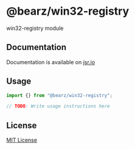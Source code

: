 # @bearz/win32-registry

win32-registry module

## Documentation

Documentation is available on [jsr.io](https://jsr.io/@bearz/win32-registry/doc)

## Usage
```typescript
import {} from "@bearz/win32-registry";

// TODO: Write usage instructions here
```

## License

[MIT License](./LICENSE.md)